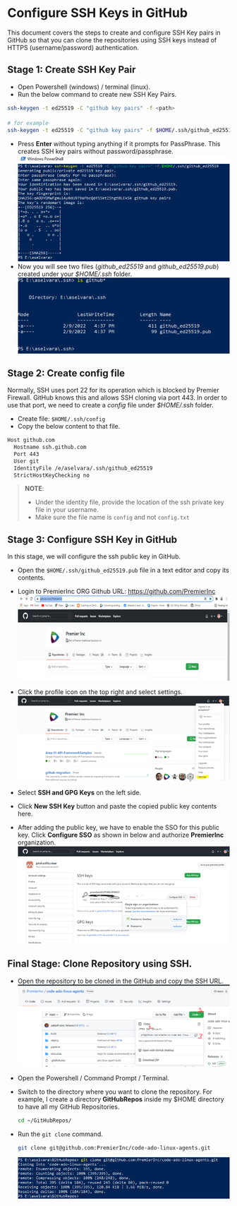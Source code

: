 # Configure SSH Keys in GitHub
This document covers the steps to create and configure SSH Key pairs in GitHub so that you can clone the repositories using SSH keys instead of HTTPS (username/password) authentication. 


## Stage 1: Create SSH Key Pair

- Open Powershell (windows) / terminal (linux).
- Run the below command to create new SSH Key Pairs.
```bash
ssh-keygen -t ed25519 -C "github key pairs" -f <path>

# for example
ssh-keygen -t ed25519 -C "github key pairs" -f $HOME/.ssh/github_ed25519
```
- Press **Enter** without typing anything if it prompts for PassPhrase. This creates SSH key pairs without password/passphrase. 
  ![ssh-keygen.PNG](./resources/ssh-keygen.PNG)
- Now you will see two files (_github_ed25519_ and _github_ed25519.pub_) created under your _$HOME/.ssh_ folder.
  ![show-key-pair.PNG](./resources/show-key-pair.PNG)
## Stage 2: Create config file
Normally, SSH uses port 22 for its operation which is blocked by Premier Firewall. GitHub knows this and allows SSH cloning via port 443.  In order to use that port, we need to create a _config_ file under _$HOME/.ssh_ folder. 

- Create file: `$HOME/.ssh/config` 
- Copy the below content to that file. 
```
Host github.com
  Hostname ssh.github.com
  Port 443
  User git
  IdentityFile /e/aselvara/.ssh/github_ed25519
  StrictHostKeyChecking no
```
> **NOTE**: 
> - Under the identity file, provide the location of the ssh private key file in your username. 
> - Make sure the file name is `config` and not `config.txt`


## Stage 3: Configure SSH Key in GitHub
In this stage, we will configure the ssh public key in GitHub.

- Open the `$HOME/.ssh/github_ed25519.pub` file in a text editor and copy its contents. 
- Login to PremierInc ORG Github URL: https://github.com/PremierInc
![github-premierinc-img.PNG](./resources/github-premierinc-img.PNG)

- Click the profile icon on the top right and select settings.
![user-setting.PNG](./resources/user-setting.PNG)

- Select **SSH and GPG Keys** on the left side.
- Click **New SSH Key** button and paste the copied public key contents here. 
- After adding the public key, we have to enable the SSO for this public key. Click **Configure SSO** as shown in below and authorize **PremierInc** organization.
![sso-github.PNG](./resources/sso-github.PNG)

## Final Stage: Clone Repository using SSH.
- Open the repository to be cloned in the GitHub and copy the SSH URL.
![ssh-clone-github.PNG](./resources/ssh-clone-github.PNG)

- Open the Powershell / Command Prompt / Terminal.
- Switch to the directory where you want to clone the repository. For example, I create a directory **GitHubRepos** inside my $HOME directory to have all my GitHub Repositories.
  ```bash
  cd ~/GitHubRepos/
  ``` 
- Run the `git clone` command.
  ```bash
  git clone git@github.com:PremierInc/code-ado-linux-agents.git
  ```
  ![git-clone.PNG](./resources/git-clone.PNG)
 


